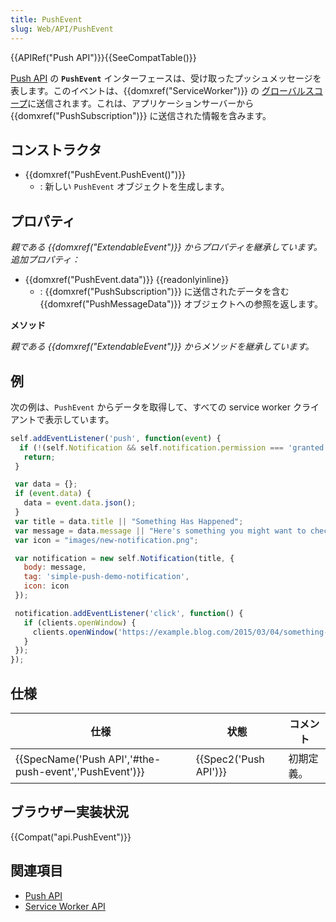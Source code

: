 ```yaml
---
title: PushEvent
slug: Web/API/PushEvent
---
```


{{APIRef("Push API")}}{{SeeCompatTable()}}

[Push API](/ja/docs/Web/API/Push_API) の **`PushEvent`** インターフェースは、受け取ったプッシュメッセージを表します。このイベントは、{{domxref("ServiceWorker")}} の [グローバルスコープ](/ja/docs/Web/API/ServiceWorkerGlobalScope)に送信されます。これは、アプリケーションサーバーから {{domxref("PushSubscription")}} に送信された情報を含みます。

## コンストラクタ

- {{domxref("PushEvent.PushEvent()")}}
  - : 新しい `PushEvent` オブジェクトを生成します。

## プロパティ

_親である {{domxref("ExtendableEvent")}} からプロパティを継承しています。追加プロパティ：_

- {{domxref("PushEvent.data")}} {{readonlyinline}}
  - : {{domxref("PushSubscription")}} に送信されたデータを含む {{domxref("PushMessageData")}} オブジェクトへの参照を返します。

**メソッド**

_親である {{domxref("ExtendableEvent")}} からメソッドを継承しています。_

## 例

次の例は、`PushEvent` からデータを取得して、すべての service worker クライアントで表示しています。

```js
self.addEventListener('push', function(event) {
  if (!(self.Notification && self.notification.permission === 'granted')) {
   return;
 }

 var data = {};
 if (event.data) {
   data = event.data.json();
 }
 var title = data.title || "Something Has Happened";
 var message = data.message || "Here's something you might want to check out.";
 var icon = "images/new-notification.png";

 var notification = new self.Notification(title, {
   body: message,
   tag: 'simple-push-demo-notification',
   icon: icon
 });

 notification.addEventListener('click', function() {
   if (clients.openWindow) {
     clients.openWindow('https://example.blog.com/2015/03/04/something-new.html');
   }
 });
});
```

## 仕様

| 仕様                                                                     | 状態                         | コメント   |
| ------------------------------------------------------------------------ | ---------------------------- | ---------- |
| {{SpecName('Push API','#the-push-event','PushEvent')}} | {{Spec2('Push API')}} | 初期定義。 |

## ブラウザー実装状況

{{Compat("api.PushEvent")}}

## 関連項目

- [Push API](/ja/docs/Web/API/Push_API)
- [Service Worker API](/ja/docs/Web/API/Service_Worker_API)
